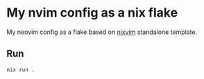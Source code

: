 # My nvim config as a nix flake

My neovim config as a flake based on [nixvim](https://github.com/nix-community/nixvim) standalone template.

## Run

```
nix run .
```
